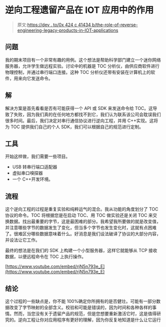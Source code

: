 # 逆向工程遗留产品在 IOT 应用中的作用

> 原文:[https://dev . to/0x 424 c 41434 b/the-role-of-reverse-engineering-legacy-products-in-IOT-applications](https://dev.to/0x424c41434b/the-role-of-reverse-engineering-legacy-products-in-iot-applications)

## [](#problem)问题

我的期末项目有一个非常有趣的用例。这个想法是帮助科学部门建立一个迷你网络服务器，允许学生做远程实验。讨论中的机器是 TOC 分析仪，由供应商软件进行物理控制，并通过串行端口连接。这种 TOC 分析仪还带有安装在计算机上的软件，用来向它发送命令。

## [](#solution)解

解决方案是首先看看是否有可能获得一个 API 或 SDK 来发送命令给 TOC。这导致了失败，因为我们真的在任何地方都找不到它，我们认为联系该公司会耽误我们很多时间。最后，我们决定对串行通信协议进行逆向工程，并用 C++实现。这将为 TOC 提供我们自己的个人 SDK，我们可以根据自己的规范进行定制。

## [](#tools)工具

开始这样做，我们需要一些项目。

*   USB 转串行端口适配器
*   虚拟串口嗅探器
*   一个 C++开发环境。

## [](#process)流程

这个逆向工程的过程是重复实验和纯粹运气的混合。我从功能的角度划分了 TOC 协议的命令。TOC 将根据您是在启动 TOC、用 TOC 做实验还是关闭 TOC 来交换数据。找出最重要的字节，这是最困难的部分。我希望我所要做的就是改变值，并注意哪些字节的数据发生了变化，但当多个字节也发生变化时，这就有点困难了。很难区分哪些数据意味着什么。好消息是我们设法破译了协议的大部分内容，并设法让它工作。

最终的想法是在我们的 SDK 上构建一个小型服务器，这样它就能够从 TCP 接收数据，以便远程命令在 TOC 上执行操作。

[https://www.youtube.com/embed/rjN5n793e_E](https://www.youtube.com/embed/rjN5n793e_E)

## [](#conclusion)结论

这个过程的一些缺点是，你不能 100%确定你所拥有的是否健壮。可能有一部分数据改变了字节映射的全部含义。校验和可能是错误的，因为时间和各种各样的事情。然而，当您没有关于遗留产品的规范，但是您想要重新激活它时，这是值得研究的。逆向工程让你对应用程序有更好的理解，因为你反复地知道是什么让它运行